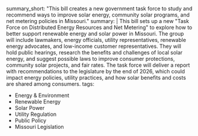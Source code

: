 summary_short: "This bill creates a new government task force to study and recommend ways to improve solar energy, community solar programs, and net metering policies in Missouri."
summary: |
  This bill sets up a new "Task Force on Distributed Energy Resources and Net Metering" to explore how to better support renewable energy and solar power in Missouri. The group will include lawmakers, energy officials, utility representatives, renewable energy advocates, and low-income customer representatives. They will hold public hearings, research the benefits and challenges of local solar energy, and suggest possible laws to improve consumer protections, community solar projects, and fair rates. The task force will deliver a report with recommendations to the legislature by the end of 2026, which could impact energy policies, utility practices, and how solar benefits and costs are shared among consumers.
tags:
  - Energy & Environment
  - Renewable Energy
  - Solar Power
  - Utility Regulation
  - Public Policy
  - Missouri Legislation
